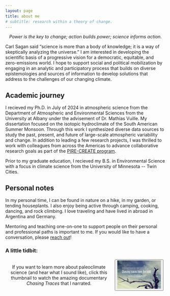 ```yaml
---
layout: page
title: about me
# subtitle: research within a theory of change.
---
```


<p style="text-align:center;font-style:italic">Power is the key to change; action builds power; science informs action.</p>


Carl Sagan said “science is more than a body of knowledge; it is a way of skeptically analyzing the universe.” I am interested in developing the scientific basis of a progressive vision for a democratic, equitable, and zero-emissions world. I hope to support social and political mobilization by engaging in an analytic and participatory process that builds on diverse epistemologies and sources of information to develop solutions that address to the challenges of our changing climate.

## Academic journey
I recieved my Ph.D. in July of 2024 in atmospheric science from the Department of Atmospheric and Environmental Sciences from the University at Albany under the advisement of Dr. Mathias Vuille. My dissertation focused on the isotopic hydroclimate of the South American Summer Monsoon. Through this work I synthesized diverse data sources to study the past, present, and future of large-scale atmospheric variability and change. In addition to leading a few research projects, I was thrilled to work with colleagues from across the Americas to advance collaborative research goals as part of the <a href="https://www.pirecreate.com" target="_blank">PIRE-CREATE program</a>.

<p>Prior to my graduate education, I recieved my B.S. in Environmental Science with a focus in climate science from the University of Minnesota -- Twin Cities.</p>

## Personal notes
In my personal time, I can be found in nature on a hike, in my garden, or tending houseplants. I also enjoy being active through camping, cooking, dancing, and rock climbing. I love traveling and have lived in abroad in Argentina and Germany.

Mentoring and teaching one-on-one to support people on their personal and professional paths is important to me. If you would like to have a conversation, please <a href="mailto:rgorrison@gmail.com">reach out</a>!
  
### A little tidbit:

<table id="repo-table" style="border:none; border-collapse:collapse; cellspacing:0; cellpadding:0" >
<tbody style="border:none">
<tr>
    <td style="border:none"><center>
      If you want to learn more about paleoclimate science (and hear what I sound like), click this thumbnail to watch the amazing documentary <span style="font-style:italic">Chasing Traces</span> that I narrated.
    </center></td>
    <td style="border:none"><center>
      <button class="btn btn-default">
     <a href="https://youtu.be/xztoAxSBpuo?si=omPashRVpjpvAo3M" target="_blank"><img src="/assets/img/chasingtracespast.jpg" width="600"/></a> 
      </button>
    </center></td>
</tr>
</tbody>
</table>
